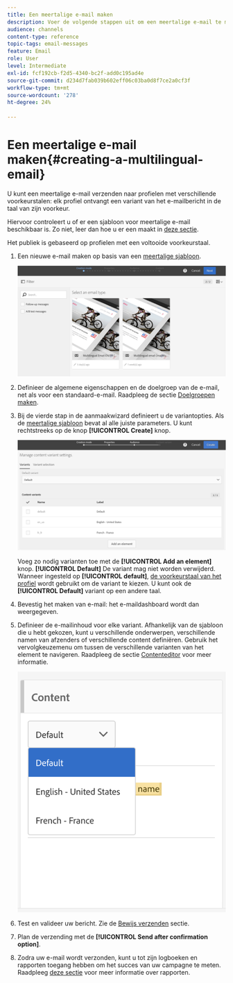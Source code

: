 ```yaml
---
title: Een meertalige e-mail maken
description: Voer de volgende stappen uit om een meertalige e-mail te maken voor ontvangers met verschillende voorkeurstalen.
audience: channels
content-type: reference
topic-tags: email-messages
feature: Email
role: User
level: Intermediate
exl-id: fcf192cb-f2d5-4340-bc2f-add0c195ad4e
source-git-commit: d234d7fab039b602eff06c03ba0d8f7ce2a0cf3f
workflow-type: tm+mt
source-wordcount: '278'
ht-degree: 24%

---
```


# Een meertalige e-mail maken{#creating-a-multilingual-email}

U kunt een meertalige e-mail verzenden naar profielen met verschillende voorkeurstalen: elk profiel ontvangt een variant van het e-mailbericht in de taal van zijn voorkeur.

Hiervoor controleert u of er een sjabloon voor meertalige e-mail beschikbaar is. Zo niet, leer dan hoe u er een maakt in [deze sectie](../../channels/using/multilingual-messages-template.md).

Het publiek is gebaseerd op profielen met een voltooide voorkeurstaal.

1. Een nieuwe e-mail maken op basis van een [meertalige sjabloon](../../channels/using/multilingual-messages-template.md).

   ![](assets/multi_create1.png)

1. Definieer de algemene eigenschappen en de doelgroep van de e-mail, net als voor een standaard-e-mail. Raadpleeg de sectie [Doelgroepen maken](../../audiences/using/creating-audiences.md).

1. Bij de vierde stap in de aanmaakwizard definieert u de variantopties. Als de [meertalige sjabloon](../../channels/using/multilingual-messages-template.md) bevat al alle juiste parameters. U kunt rechtstreeks op de knop **[!UICONTROL Create]** knop.

   ![](assets/multi_create4.png)

   Voeg zo nodig varianten toe met de **[!UICONTROL Add an element]** knop. **[!UICONTROL Default]** De variant mag niet worden verwijderd. Wanneer ingesteld op **[!UICONTROL default]**, [de voorkeurstaal van het profiel](../../audiences/using/creating-profiles.md) wordt gebruikt om de variant te kiezen. U kunt ook de **[!UICONTROL Default]** variant op een andere taal.

1. Bevestig het maken van e-mail: het e-maildashboard wordt dan weergegeven.
1. Definieer de e-mailinhoud voor elke variant. Afhankelijk van de sjabloon die u hebt gekozen, kunt u verschillende onderwerpen, verschillende namen van afzenders of verschillende content definiëren. Gebruik het vervolgkeuzemenu om tussen de verschillende varianten van het element te navigeren. Raadpleeg de sectie [Contenteditor](../../designing/using/designing-content-in-adobe-campaign.md) voor meer informatie.

   ![](assets/multi_selectcontent.png)

1. Test en valideer uw bericht. Zie de [Bewijs verzenden](../../sending/using/sending-proofs.md) sectie.
1. Plan de verzending met de **[!UICONTROL Send after confirmation option]**.
1. Zodra uw e-mail wordt verzonden, kunt u tot zijn logboeken en rapporten toegang hebben om het succes van uw campagne te meten. Raadpleeg [deze sectie](../../reporting/using/about-dynamic-reports.md) voor meer informatie over rapporten.

